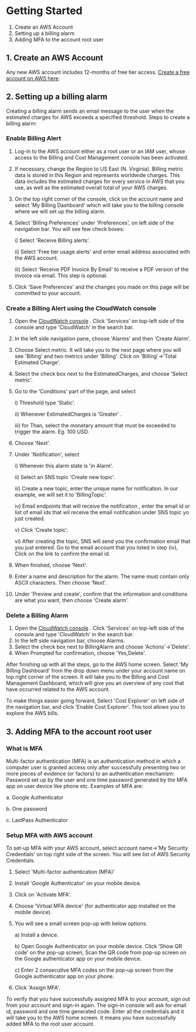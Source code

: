 # Getting Started

1. Create an AWS Account
2. Setting up a billing alarm
3. Adding MFA to the account root user

## 1. Create an AWS Account

Any new AWS account includes 12-months of free tier access. [Create a free account on AWS here](https://aws.amazon.com/free/ ). 

## 2. Setting up a billing alarm

Creating a billing alarm sends an email message to the user when the estimated charges for AWS exceeds a specified threshold. Steps to create a billing alarm:

### Enable Billing Alert

1) Log-in to the AWS account either as a root user or an IAM user, whose access to the Billing and Cost Management console has been activated.
2) If necessary, change the Region to US East (N. Virginia). Billing metric data is stored in this Region and represents worldwide charges. This data includes the estimated charges for every service in AWS that you use, as well as the estimated overall total of your AWS charges.
3) On the top right corner of the console, click on the account name and select 'My Billing Dashboard' which will take you to the billing console where we will set up the billing alarm.
4) Select 'Billing Preferences' under 'Preferences', on left side of the navigation bar. You will see few check boxes:

    i) Select 'Receive Billing alerts'.

    ii) Select 'Free tier usage alerts' and enter email address associated with the AWS account.

    iii) Select 'Receive PDF Invoice By Email' to receive a PDF version of the invoice via email. This step is optional.

5) Click 'Save Preferences' and the changes you made on this page will be committed to your account.

### Create a Billing Alert using the CloudWatch console

1) Open the [CloudWatch console]( https://console.aws.amazon.com/cloudwatch/) . Click 'Services' on top-left side of the console and type 'CloudWatch' in the search bar.
2) In the left side navigation pane, choose 'Alarms' and then 'Create Alarm'.
3) Choose Select metric. It will take you to the next page where you will see 'Billing' and two metrics under 'Billing'. Click on 'Billing'->'Total Estimated Charge'.
4) Select the check box next to the EstimatedCharges, and choose 'Select metric'.
5) Go to the 'Conditions' part of the page, and select

    i) Threshold type 'Static'.

    ii) Whenever EstimatedCharges is 'Greater' .

    iii) for Than, select the monetary amount that must be exceeded to trigger the alarm. Eg. 100 USD.

6) Choose 'Next'.
7) Under 'Notification', select

    i) Whenever this alarm state is 'in Alarm'.

    ii) Select an SNS topic 'Create new topic'.

    iii) Create a new topic, enter the unique name for notification. In our example, we will set it to 'BillingTopic'.

    iv) Email endpoints that will receive the notification , enter the email id or list of email ids that wil receive the email notification under SNS topic yo just created.

    v) Click 'Create topic'.

    vi) After creating the topic, SNS will send you the confirmation email that you just entered. Go to the email account that you listed in step (iv), Click on the link to confirm the email id.

8) When finished, choose 'Next'.
9) Enter a name and description for the alarm. The name must contain only ASCII characters. Then choose 'Next'.
10) Under 'Preview and create', confirm that the information and conditions are what you want, then choose 'Create alarm'.

### Delete a Billing Alarm

1) Open the [CloudWatch console]( https://console.aws.amazon.com/cloudwatch/) . Click 'Services' on top-left side of the console and type 'CloudWatch' in the search bar.
2) In the left side navigation bar, choose Alarms.
3) Select the check box next to BillingAlarm and choose 'Actions'->'Delete'.
4) When Prompted for confirmation, choose 'Yes,Delete'.

After finishing up with all the steps, go to the AWS home screen. Select 'My Billing Dashboard' from the drop down menu under your account name on top right corner of the screen. It will take you to the Billing and Cost Management Dashboard, which will give you an overview of any cost that have occurred related to the AWS account.

To make things easier going forward, Select 'Cost Explorer' on left side of the navigation bar, and click 'Enable Cost Explorer'. This tool allows you to explore the AWS bills.

## 3. Adding MFA to the account root user

### What is MFA

Multi-factor authentication (MFA) is an authentication method in which a computer user is granted access only after successfully presenting two or more pieces of evidence (or factors) to an authentication mechanism: Password set up by the user and one time password generated by the MFA app on user device like phone etc. Examples of MFA are:

a. Google Authenticator

b. One password

c. LastPass Authenticator

### Setup MFA with AWS account

To set-up MFA with your AWS account, select account name->'My Security Credentials' on top right side of the screen. You will see list of AWS Security Credentials.

1. Select 'Multi-factor authentication (MFA)'
2. Install 'Google Authenticator' on your mobile device.
3. Click on 'Activate MFA'.
4. Choose 'Virtual MFA device' (for authenticator app installed on the mobile device).
5. You will see a small screen pop-up with below options.

    a) Install a device.

    b) Open Google Authenticator on your mobile device. Click 'Show QR code' on the pop-up screen, Scan the QR code from pop-up screen on the Google authenticator app on your mobile device.

    c) Enter 2 consecutive MFA codes on the pop-up screen from the Google authenticator app on your phone.
6. Click 'Assign MFA'.

To verify that you have successfully assigned MFA to your account, sign out from your account and sign-in again. The sign-in console will ask for email id, password and one time generated code. Enter all the credentials and it will take you to the AWS home screen. It means you have successfully added MFA to the root user account.
